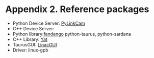 # Appendix 2. Reference packages

- Python Device Server: [PyLinkCam](example.PyLinkCam.md)
- C++ Device Server: 
- Python library:[fandango](example.fandango.md) python-taurus, python-sardana
- C++ Library: [Yat](example.yat.md)
- TaurusGUI: [LinacGUI](example.LinacGUI.md)
- Driver: linux-gpb